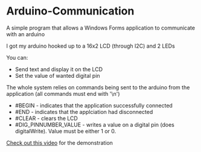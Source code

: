 # Arduino-Communication
A simple program that allows a Windows Forms application to communicate with an arduino

I got my arduino hooked up to a 16x2 LCD (through I2C) and 2 LEDs

You can:
* Send text and display it on the LCD
* Set the value of wanted digital pin

The whole system relies on commands being sent to the arduino from the application (all commands must end with '\n')
* #BEGIN - indicates that the application successfully connected
* #END - indicates that the applciation had disconnected
* #CLEAR - clears the LCD
* #DIG_PINNUMBER_VALUE - writes a value on a digital pin (does digitalWrite). Value must be either 1 or 0.

[Check out this video](https://www.youtube.com/watch?v=i9DpcGDTnBk) for the demonstration
